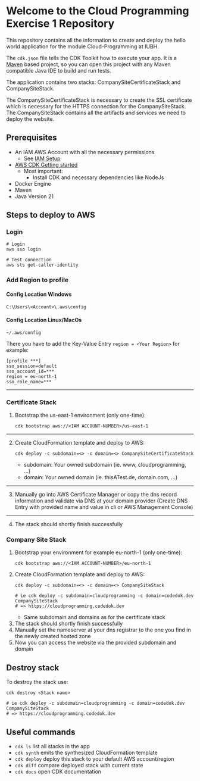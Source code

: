 # Welcome to the Cloud Programming Exercise 1 Repository

This repository contains all the information to create and deploy the hello world application 
for the module Cloud-Programming at IUBH. 

The `cdk.json` file tells the CDK Toolkit how to execute your app.
It is a [Maven](https://maven.apache.org/) based project, so you can open this project with any Maven compatible Java IDE to build and run tests.

The application contains two stacks: CompanySiteCertificateStack and CompanySiteStack.

The CompanySiteCertificateStack is necessary to create the SSL certificate which is necessary for the
HTTPS connection for the CompanySiteStack.
The CompanySiteStack contains all the artifacts and services we need to deploy the website.

## Prerequisites

- An IAM AWS Account with all the necessary permissions
  - See [IAM Setup](how-to%2FIAM-setup.md)
- [AWS CDK Getting started](https://docs.aws.amazon.com/cdk/v2/guide/getting_started.html)
  - Most important:
    - Install CDK and necessary dependencies like NodeJs
- Docker Engine
- Maven
- Java Version 21

## Steps to deploy to AWS

### Login

```shell
# Login
aws sso login
```

```shell
# Test connection
aws sts get-caller-identity
```

### Add Region to profile

#### Config Location Windows

`C:\Users\<Account>\.aws\config`

#### Config Location Linux/MacOs

`~/.aws/config`

There you have to add the Key-Value Entry `region = <Your Region>` for example:

````
[profile ***]
sso_session=default
sso_account_id=***
region = eu-north-1
sso_role_name=***
````

---

### Certificate Stack
1. Bootstrap the us-east-1 environment (only one-time): 
    ```shell
    cdk bootstrap aws://<IAM ACCOUNT-NUMBER>/us-east-1
    ```
---   
2. Create CloudFormation template and deploy to AWS: 
    ```shell
   cdk deploy -c subdomain=<> -c domain=<> CompanySiteCertificateStack
    ```
   - subdomain: Your owned subdomain (ie. www, cloudprogramming, ...)
   - domain: Your owned domain (ie. thisATest.de, domain.com, ...)
---
3. Manually go into AWS Certificate Manager or copy the dns record information 
   and validate via DNS at your domain provider (Create DNS Entry with provided name and value in cli or AWS Management Console)
---
4. The stack should shortly finish successfully 


### Company Site Stack
1. Bootstrap your environment for example eu-north-1 (only one-time):
    ```shell
    cdk bootstrap aws://<IAM ACCOUNT-NUMBER>/eu-north-1
    ```  
2. Create CloudFormation template and deploy to AWS: 
    ````shell
    cdk deploy -c subdomain=<> -c domain=<> CompanySiteStack
    
    # ie cdk deploy -c subdomain=cloudprogramming -c domain=codedok.dev CompanySiteStack
    # => https://cloudprogramming.codedok.dev
    ````
   - Same subdomain and domains as for the certificate stack
3. The stack should shortly finish successfully 
4. Manually set the nameserver at your dns registrar to the one you find in the newly created hosted zone
5. Now you can access the website via the provided subdomain and domain

## Destroy stack
To destroy the stack use:

````shell
cdk destroy <Stack name>

# ie cdk deploy -c subdomain=cloudprogramming -c domain=codedok.dev CompanySiteStack
# => https://cloudprogramming.codedok.dev
````

## Useful commands

 * `cdk ls`          list all stacks in the app
 * `cdk synth`       emits the synthesized CloudFormation template
 * `cdk deploy`      deploy this stack to your default AWS account/region
 * `cdk diff`        compare deployed stack with current state
 * `cdk docs`        open CDK documentation